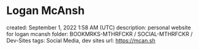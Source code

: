 # Logan McAnsh

created: September 1, 2022 1:58 AM (UTC)
description: personal website for logan mcansh
folder: BOOKMRKS-MTHRFCKR / SOCIAL-MTHRFCKR / Dev-Sites
tags: Social Media, dev sites
url: https://mcan.sh